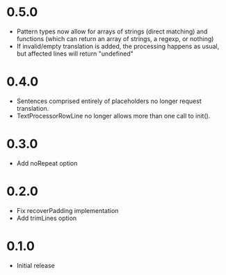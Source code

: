 # 0.5.0
- Pattern types now allow for arrays of strings (direct matching) and functions (which can return an array of strings, a regexp, or nothing)
- If invalid/empty translation is added, the processing happens as usual, but affected lines will return "undefined"

# 0.4.0
- Sentences comprised entirely of placeholders no longer request translation.
- TextProcessorRowLine no longer allows more than one call to init().

# 0.3.0
- Add noRepeat option

# 0.2.0
- Fix recoverPadding implementation
- Add trimLines option

# 0.1.0
- Initial release